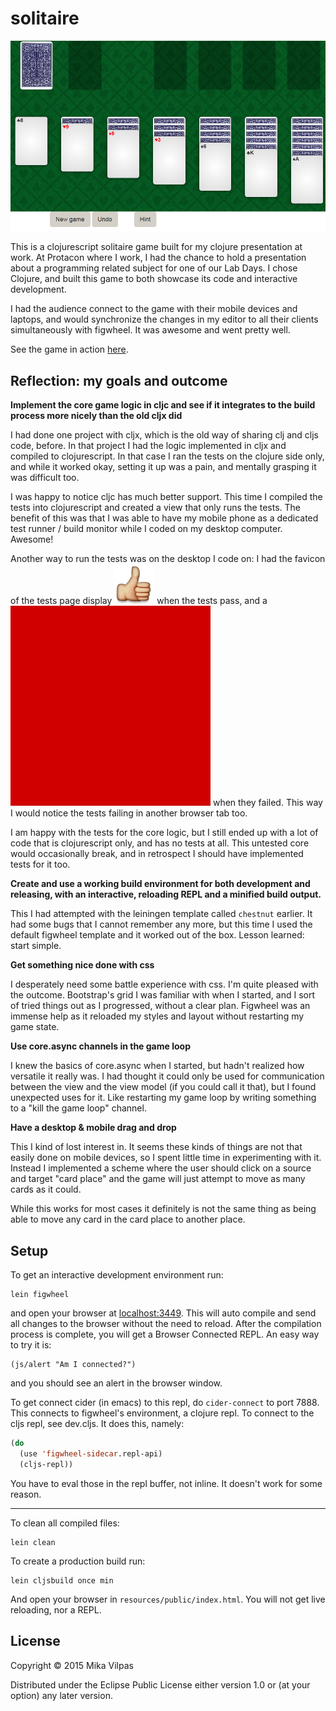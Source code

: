 # solitaire

![game board](readme-pics/game-board.PNG)

This is a clojurescript solitaire game built for my clojure
presentation at work. At Protacon where I work, I had the chance to
hold a presentation about a programming related subject for one of our
Lab Days. I chose Clojure, and built this game to both showcase its
code and interactive development.

I had the audience connect to the game with their mobile devices and
laptops, and would synchronize the changes in my editor to all their
clients simultaneously with figwheel. It was awesome and went pretty
well.

See the game in action [here](http://rawgit.com/sp3ctum/solitaire/master/resources/public/index.html).

## Reflection: my goals and outcome

**Implement the core game logic in cljc and see if it integrates to
the build process more nicely than the old cljx did**

I had done one project with cljx, which is the old way of sharing clj
and cljs code, before. In that project I had the logic implemented in
cljx and compiled to clojurescript. In that case I ran the tests on
the clojure side only, and while it worked okay, setting it up was a
pain, and mentally grasping it was difficult too.

I was happy to notice cljc has much better support. This time I
compiled the tests into clojurescript and created a view that only
runs the tests. The benefit of this was that I was able to have my
mobile phone as a dedicated test runner / build monitor while I coded
on my desktop computer. Awesome!

Another way to run the tests was on the desktop I code on: I had the
favicon of the tests page display ![a thumbs up](resources/public/img/plus-1.png)
when the tests pass, and a ![red box](resources/public/img/test-failure-favicon.png)
when they failed. This way I would notice the tests failing in another
browser tab too.

I am happy with the tests for the core logic, but I still ended up
with a lot of code that is clojurescript only, and has no tests at
all. This untested core would occasionally break, and in retrospect I
should have implemented tests for it too.

**Create and use a working build environment for both development and
releasing, with an interactive, reloading REPL and a minified build
output.**

This I had attempted with the leiningen template called `chestnut`
earlier. It had some bugs that I cannot remember any more, but this
time I used the default figwheel template and it worked out of the
box. Lesson learned: start simple.

**Get something nice done with css**

I desperately need some battle experience with css. I'm quite pleased
with the outcome. Bootstrap's grid I was familiar with when I started,
and I sort of tried things out as I progressed, without a clear
plan. Figwheel was an immense help as it reloaded my styles and layout
without restarting my game state.

**Use core.async channels in the game loop**

I knew the basics of core.async when I started, but hadn't realized
how versatile it really was. I had thought it could only be used for
communication between the view and the view model (if you could call
it that), but I found unexpected uses for it. Like restarting my game
loop by writing something to a "kill the game loop" channel.

**Have a desktop & mobile drag and drop**

This I kind of lost interest in. It seems these kinds of things are
not that easily done on mobile devices, so I spent little time in
experimenting with it. Instead I implemented a scheme where the user
should click on a source and target "card place" and the game will
just attempt to move as many cards as it could.

While this works for most cases it definitely is not the same thing as
being able to move any card in the card place to another place.

## Setup

To get an interactive development environment run:

    lein figwheel

and open your browser at [localhost:3449](http://localhost:3449/).
This will auto compile and send all changes to the browser without the
need to reload. After the compilation process is complete, you will
get a Browser Connected REPL. An easy way to try it is:

    (js/alert "Am I connected?")

and you should see an alert in the browser window.

To get connect cider (in emacs) to this repl, do `cider-connect` to
port 7888. This connects to figwheel's environment, a clojure repl. To
connect to the cljs repl, see dev.cljs. It does this, namely:

```lisp
(do
  (use 'figwheel-sidecar.repl-api)
  (cljs-repl))
```

You have to eval those in the repl buffer, not inline. It doesn't work
for some reason.

---

To clean all compiled files:

    lein clean

To create a production build run:

    lein cljsbuild once min

And open your browser in `resources/public/index.html`. You will not
get live reloading, nor a REPL. 

## License

Copyright © 2015 Mika Vilpas

Distributed under the Eclipse Public License either version 1.0 or (at your option) any later version.
